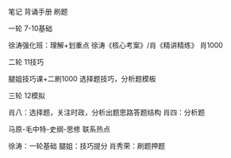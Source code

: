 


笔记
背诵手册
刷题

一轮
7-10基础

徐涛强化班：理解+划重点
徐涛《核心考案》/肖《精讲精练》
肖1000


二轮
11技巧

腿姐技巧课+二刷1000
选择题技巧，分析题模板


三轮
12模拟

肖八：选择题，关注时政，分析出题思路答题结构
肖四：分析题



马原-毛中特-史纲-思修
联系热点

徐涛：一轮基础
腿姐：技巧提分
肖秀荣：刷题押题
















